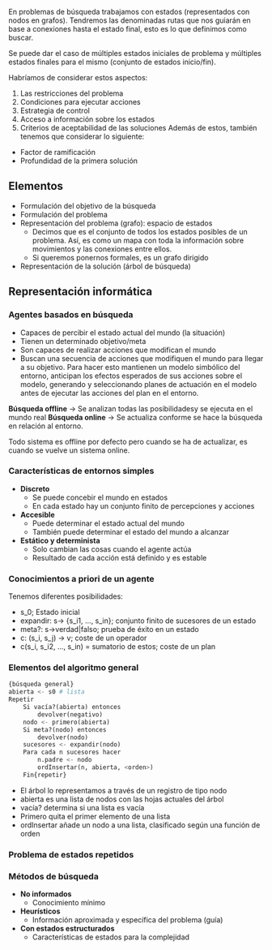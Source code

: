 En problemas de búsqueda trabajamos con estados (representados con nodos en grafos). Tendremos las denominadas rutas que nos guiarán en base a conexiones hasta el estado final, esto es lo que definimos como buscar. 

Se puede dar el caso de múltiples estados iniciales de problema y múltiples estados finales para el mismo (conjunto de estados inicio/fin).

Habríamos de considerar estos aspectos:
1. Las restricciones del problema
2. Condiciones para ejecutar acciones
3. Estrategia de control
4. Acceso a información sobre los estados
5. Criterios de aceptabilidad de las soluciones
Además de estos, también tenemos que considerar lo siguiente:
- Factor de ramificación
- Profundidad de la primera solución
## Elementos
- Formulación del objetivo de la búsqueda
- Formulación del problema
- Representación del problema (grafo):  espacio de estados
	- Decimos que es el conjunto de todos los estados posibles de un problema. Así, es como un mapa con toda la información sobre movimientos y las conexiones entre ellos. 
	- Si queremos ponernos formales, es un grafo dirigido
- Representación de la solución (árbol de búsqueda)
## Representación informática
### Agentes basados en búsqueda
- Capaces de percibir el estado actual del mundo (la situación)
- Tienen un determinado objetivo/meta
- Son capaces de realizar acciones que modifican el mundo
- Buscan una secuencia de acciones que modifiquen el mundo para llegar a su objetivo. 
Para hacer esto mantienen un modelo simbólico del entorno, anticipan los efectos esperados de sus acciones sobre el modelo, generando y seleccionando planes de actuación en el modelo antes de ejecutar las acciones del plan en el entorno. 

**Búsqueda offline** -> Se analizan todas las posibilidadesy se ejecuta en el mundo real
**Búsqueda online** -> Se actualiza conforme se hace la búsqueda en relación al entorno. 

Todo sistema es offline por defecto pero cuando se ha de actualizar, es cuando se vuelve un sistema online.
### Características de entornos simples
- **Discreto**
	- Se puede concebir el mundo en estados
	- En cada estado hay un conjunto finito de percepciones y acciones
- **Accesible**
	- Puede determinar el estado actual del mundo
	- También puede determinar el estado del mundo a alcanzar
- **Estático y determinista**
	- Solo cambian las cosas cuando el agente actúa
	- Resultado de cada acción está definido y es estable
### Conocimientos a priori de un agente
Tenemos diferentes posibilidades:
- s_0; Estado inicial
- expandir: s-> {s_i1, ..., s_in}; conjunto finito de sucesores de un estado
- meta?: s->verdad|falso; prueba de éxito en un estado
- c: (s_i, s_j) -> v; coste de un operador
- c(s_i, s_i2, ..., s_in) = sumatorio de estos; coste de un plan
### Elementos del algoritmo general
``` python
{búsqueda general}
abierta <- s0 # lista
Repetir 
	Si vacía?(abierta) entonces
		devolver(negativo)
	nodo <- primero(abierta)
	Si meta?(nodo) entonces
		devolver(nodo)
	sucesores <- expandir(nodo)
	Para cada n sucesores hacer
		n.padre <- nodo
		ordInsertar(n, abierta, <orden>)
	Fin{repetir}
```
- El árbol lo representamos a través de un registro de tipo nodo
- abierta es una lista de nodos con las hojas actuales del árbol
- vacía? determina si una lista es vacía
- Primero quita el primer elemento de una lista
- ordInsertar añade un nodo a una lista, clasificado según una función de orden
### Problema de estados repetidos
### Métodos de búsqueda
- **No informados**
	- Conocimiento mínimo
- **Heurísticos**
	- Información aproximada y específica del problema (guía)
- **Con estados estructurados**
	- Características de estados para la complejidad
